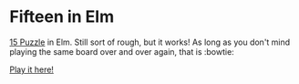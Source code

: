# Fifteen in Elm

[15 Puzzle](https://www.wikiwand.com/en/15_puzzle) in Elm. Still sort of rough, but it works! As long as you don't mind playing the same board over and over again, that is :bowtie:

[Play it here!](https://s3.amazonaws.com/campezzi/elm/fifteen.html)
